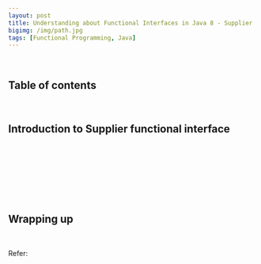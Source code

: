 ```yaml
---
layout: post
title: Understanding about Functional Interfaces in Java 8 - Supplier
bigimg: /img/path.jpg
tags: [Functional Programming, Java]
---
```




<br>

## Table of contents





<br>

## Introduction to Supplier functional interface





<br>

## 





<br>

## 






<br>

## Wrapping up







<br>

Refer:

[]()